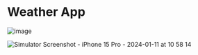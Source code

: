 # Weather App

![image](https://github.com/AnshikaSrivastava25/WeatherApp-Swift-/assets/75130949/1b2bc0a9-53ab-462d-8c1e-f8ebd951ab2f)


![Simulator Screenshot - iPhone 15 Pro - 2024-01-11 at 10 58 14](https://github.com/AnshikaSrivastava25/WeatherApp-Swift-/assets/75130949/4379be92-0c45-419d-b21e-094d939cef92)
